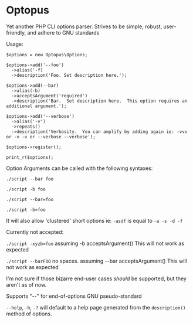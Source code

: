 Optopus
=======

Yet another PHP CLI options parser.  Strives to be simple, robust, user-friendly, and adhere to GNU standards

Usage:

```
$options = new Optopus\Options;

$options->add('--foo')
  ->alias('-f)
  ->description('Foo. Set description here.');
  
$options->add(--bar)
  ->alias(-b)
  ->acceptsArgument('required')
  ->description('Bar.  Set description here.  This option requires an additional argument.');
  
$options->add('--verbose')
  ->alias('-v')
  ->repeats()
  ->description('Verbosity.  You can amplify by adding again ie: -vvv or -v -v or --verbose --verbose');
  
$options->register();

print_r($options);
```

Option Arguments can be called with the following syntaxes:

`./script --bar foo`

`./script -b foo`

`./script --bar=foo`

`./script -b=foo`

It will also allow 'clustered' short options ie: `-asdf` is equal to `-a -s -d -f`


Currently not accepted:

`./script -xyzb=foo` assuming -b acceptsArgument()  This will not work as expected

`./script --barFOO` no spaces. assuming --bar acceptsArgument()  This will not work as expected


I'm not sure if those bizarre end-user cases *should* be supported, but they aren't as of now.

Supports "--" for end-of-options GNU pseudo-standard

`--help`, `-h`, `-?` will default to a help page generated from the `description()` method of options.



